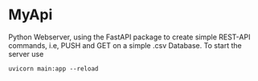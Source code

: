 # MyApi
Python Webserver, using the FastAPI package to create simple REST-API commands, i.e, PUSH and GET on a simple .csv Database. To start the server use

```
uvicorn main:app --reload
```
